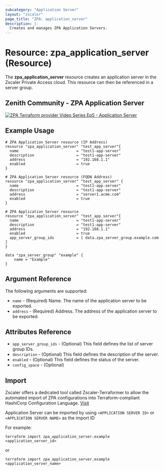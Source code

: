 ```yaml
---
subcategory: "Application Server"
layout: "zscaler"
page_title: "ZPA: application_server"
description: |-
  Creates and manages ZPA Application Servers.
---
```


# Resource: zpa_application_server (Resource)

The **zpa_application_server** resource creates an application server in the Zscaler Private Access cloud. This resource can then be referenced in a server group.

## Zenith Community - ZPA Application Server

[![ZPA Terraform provider Video Series Ep5 - Application Server](https://raw.githubusercontent.com/zscaler/terraform-provider-zpa/master/images/zpa_application_servers.svg)](https://community.zscaler.com/zenith/s/question/0D54u00009evlEgCAI/video-terraform-provider-video-series-ep5-zpa-application-server)

## Example Usage

```hcl
# ZPA Application Server resource (IP Address)
resource "zpa_application_server" "test_app_server"{
  name                          = "test1-app-server"
  description                   = "test1-app-server"
  address                       = "192.168.1.1"
  enabled                       = true
}
```

```hcl
# ZPA Application Server resource (FQDN Address)
resource "zpa_application_server" "test_app_server" {
  name                          = "test1-app-server"
  description                   = "test1-app-server"
  address                       = "server1.acme.com"
  enabled                       = true
}
```

```hcl
# ZPA Application Server resource
resource "zpa_application_server" "test_app_server"{
  name                          = "test1-app-server"
  description                   = "test1-app-server"
  address                       = "192.168.1.1"
  enabled                       = true
  app_server_group_ids          = [ data.zpa_server_group.example.com ]
}

data "zpa_server_group" "example" {
    name = "Example"
}
```

## Argument Reference

The following arguments are supported:

* `name` - (Required) Name. The name of the application server to be exported.
* `address` - (Required) Address. The address of the application server to be exported.

## Attributes Reference

* `app_server_group_ids` - (Optional) This field defines the list of server group IDs.
* `description` - (Optional) This field defines the description of the server.
* `enabled` - (Optional) This field defines the status of the server.
* `config_space` - (Optional)

## Import

Zscaler offers a dedicated tool called Zscaler-Terraformer to allow the automated import of ZPA configurations into Terraform-compliant HashiCorp Configuration Language.
[Visit](https://github.com/zscaler/zscaler-terraformer)

Application Server can be imported by using `<APPLICATION SERVER ID>` or `<APPLICATION SERVER NAME>` as the import ID

For example:

```shell
terraform import zpa_application_server.example <application_server_id>
```

or

```shell
terraform import zpa_application_server.example <application_server_name>
```
